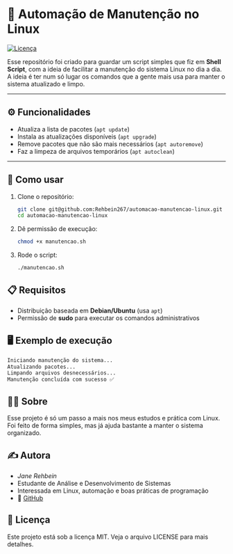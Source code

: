 # 🐧 Automação de Manutenção no Linux

[![Licença](https://img.shields.io/badge/Licença-MIT-blue)](LICENSE)

Esse repositório foi criado para guardar um script simples que fiz em **Shell Script**, com a ideia de facilitar a manutenção do sistema Linux no dia a dia.
A ideia é ter num só lugar os comandos que a gente mais usa para manter o sistema atualizado e limpo.

---

## ⚙️  Funcionalidades
- Atualiza a lista de pacotes (`apt update`)
- Instala as atualizações disponíveis (`apt upgrade`)
- Remove pacotes que não são mais necessários (`apt autoremove`)
- Faz a limpeza de arquivos temporários (`apt autoclean`)

---

## 🚀 Como usar
1. Clone o repositório:
   ```bash
   git clone git@github.com:Rehbein267/automacao-manutencao-linux.git
   cd automacao-manutencao-linux
   ```
2. Dê permissão de execução:
   ```bash
   chmod +x manutencao.sh
   ```
3. Rode o script:
   ```bash
   ./manutencao.sh
   ```
## 📋 Requisitos
- Distribuição baseada em **Debian/Ubuntu** (usa `apt`)
- Permissão de **sudo** para executar os comandos administrativos

## 🖥️  Exemplo de execução
```bash
Iniciando manutenção do sistema...
Atualizando pacotes...
Limpando arquivos desnecessários...
Manutenção concluída com sucesso ✅
```
## 👩‍💻 Sobre

Esse projeto é só um passo a mais nos meus estudos e prática com Linux.
Foi feito de forma simples, mas já ajuda bastante a manter o sistema organizado.

## ✍️  Autora

- *Jane Rehbein*
- Estudante de Análise e Desenvolvimento de Sistemas
- Interessada em Linux, automação e boas práticas de programação
- 🔗 [GitHub](https://github.com/Rehbein267)

## 📄 Licença

Este projeto está sob a licença MIT.
Veja o arquivo LICENSE para mais detalhes.
